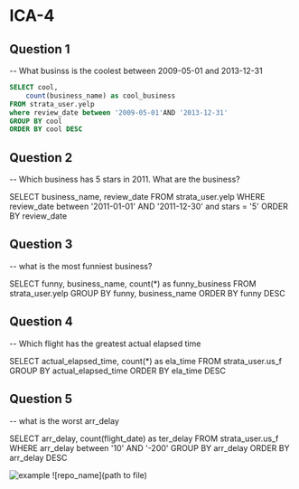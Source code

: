 # ICA-4
## Question 1
-- What businss is the coolest between 2009-05-01 and 2013-12-31

```sql
SELECT cool,
    count(business_name) as cool_business
FROM strata_user.yelp
where review_date between '2009-05-01'AND '2013-12-31' 
GROUP BY cool
ORDER BY cool DESC
```

## Question 2
-- Which business has 5 stars in 2011. What are the business?

SELECT business_name, review_date
FROM strata_user.yelp
WHERE review_date between '2011-01-01' AND '2011-12-30' and stars = '5'
ORDER BY review_date

## Question 3
-- what is the most funniest business?

SELECT funny, business_name,
    count(*) as funny_business
FROM strata_user.yelp
GROUP BY funny, business_name
ORDER BY funny DESC

## Question 4
-- Which flight has the greatest actual elapsed time

SELECT actual_elapsed_time,
count(*) as ela_time
FROM strata_user.us_f
GROUP BY actual_elapsed_time
ORDER BY ela_time DESC


## Question 5
-- what is the worst arr_delay

SELECT arr_delay,
count(flight_date) as ter_delay
FROM strata_user.us_f
WHERE arr_delay between '10' AND '-200'
GROUP BY arr_delay
ORDER BY arr_delay DESC



![example](visualizations/graph.jpg)
![repo_name](path to file)
